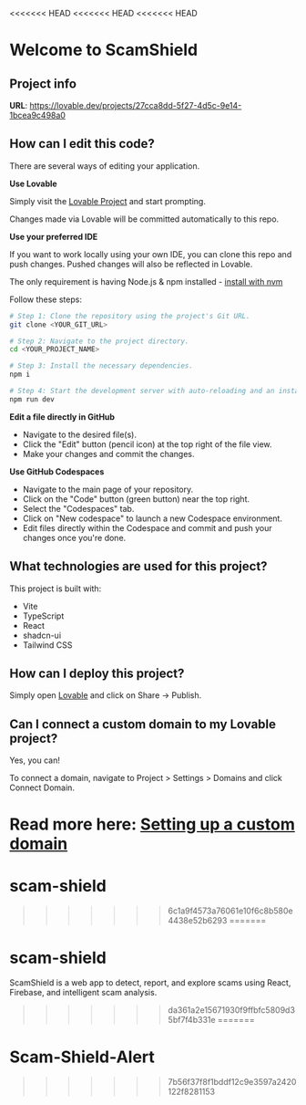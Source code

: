 <<<<<<< HEAD
<<<<<<< HEAD
<<<<<<< HEAD
# Welcome to ScamShield

## Project info

**URL**: https://lovable.dev/projects/27cca8dd-5f27-4d5c-9e14-1bcea9c498a0

## How can I edit this code?

There are several ways of editing your application.

**Use Lovable**

Simply visit the [Lovable Project](https://lovable.dev/projects/27cca8dd-5f27-4d5c-9e14-1bcea9c498a0) and start prompting.

Changes made via Lovable will be committed automatically to this repo.

**Use your preferred IDE**

If you want to work locally using your own IDE, you can clone this repo and push changes. Pushed changes will also be reflected in Lovable.

The only requirement is having Node.js & npm installed - [install with nvm](https://github.com/nvm-sh/nvm#installing-and-updating)

Follow these steps:

```sh
# Step 1: Clone the repository using the project's Git URL.
git clone <YOUR_GIT_URL>

# Step 2: Navigate to the project directory.
cd <YOUR_PROJECT_NAME>

# Step 3: Install the necessary dependencies.
npm i

# Step 4: Start the development server with auto-reloading and an instant preview.
npm run dev
```

**Edit a file directly in GitHub**

- Navigate to the desired file(s).
- Click the "Edit" button (pencil icon) at the top right of the file view.
- Make your changes and commit the changes.

**Use GitHub Codespaces**

- Navigate to the main page of your repository.
- Click on the "Code" button (green button) near the top right.
- Select the "Codespaces" tab.
- Click on "New codespace" to launch a new Codespace environment.
- Edit files directly within the Codespace and commit and push your changes once you're done.

## What technologies are used for this project?

This project is built with:

- Vite
- TypeScript
- React
- shadcn-ui
- Tailwind CSS

## How can I deploy this project?

Simply open [Lovable](https://lovable.dev/projects/27cca8dd-5f27-4d5c-9e14-1bcea9c498a0) and click on Share -> Publish.

## Can I connect a custom domain to my Lovable project?

Yes, you can!

To connect a domain, navigate to Project > Settings > Domains and click Connect Domain.

Read more here: [Setting up a custom domain](https://docs.lovable.dev/tips-tricks/custom-domain#step-by-step-guide)
=======
# scam-shield
>>>>>>> 6c1a9f4573a76061e10f6c8b580e4438e52b6293
=======
# scam-shield
 ScamShield is a web app to detect, report, and explore scams using React, Firebase, and intelligent scam analysis.
>>>>>>> da361a2e15671930f9ffbfc5809d35bf7f4b331e
=======
# Scam-Shield-Alert
>>>>>>> 7b56f37f8f1bddf12c9e3597a2420122f8281153
